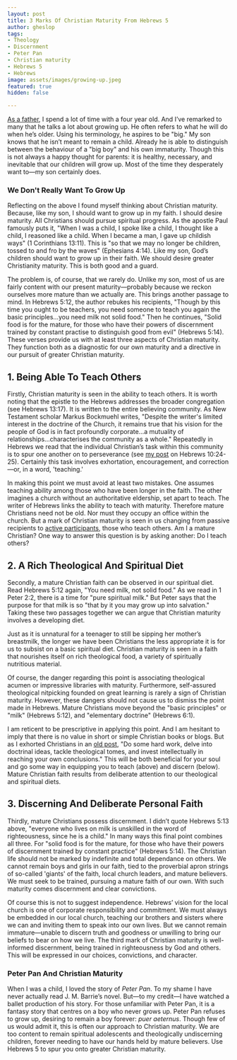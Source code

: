 ```yaml
---
layout: post
title: 3 Marks Of Christian Maturity From Hebrews 5
author: gheslop
tags:
- Theology
- Discernment
- Peter Pan
- Christian maturity
- Hebrews 5
- Hebrews
image: assets/images/growing-up.jpeg
featured: true
hidden: false

---
```

[As a father](https://rekindle.co.za/content/2020-06-18-fatherhood "Personal Reflection On Fatherhood"), I spend a lot of time with a four year old. And I’ve remarked to many that he talks a lot about growing up. He often refers to what he will do when he’s older. Using his terminology, he aspires to be "big." My son knows that he isn’t meant to remain a child. Already he is able to distinguish between the behaviour of a "big boy" and his own immaturity. Though this is not always a happy thought for parents: it is healthy, necessary, and inevitable that our children will grow up. Most of the time they desperately want to—my son certainly does.

### We Don't Really Want To Grow Up

Reflecting on the above I found myself thinking about Christian maturity. Because, like my son, I should want to grow up in my faith. I should desire maturity. All Christians should pursue spiritual progress. As the apostle Paul famously puts it, "When I was a child, I spoke like a child, I thought like a child, I reasoned like a child. When I became a man, I gave up childish ways" (1 Corinthians 13:11). This is "so that we may no longer be children, tossed to and fro by the waves" (Ephesians 4:14). Like my son, God’s children should want to grow up in their faith. We should desire greater Christianity maturity. This is both good and a guard.

The problem is, of course, that we rarely do. Unlike my son, most of us are fairly content with our present maturity—probably because we reckon ourselves more mature than we actually are. This brings another passage to mind. In Hebrews 5:12, the author rebukes his recipients, "Though by this time you ought to be teachers, you need someone to teach you again the basic principles…you need milk not solid food." Then he continues, "Solid food is for the mature, for those who have their powers of discernment trained by constant practise to distinguish good from evil" (Hebrews 5:14). These verses provide us with at least three aspects of Christian maturity. They function both as a diagnostic for our own maturity and a directive in our pursuit of greater Christian maturity.

## 1. Being Able To Teach Others

Firstly, Christian maturity is seen in the ability to teach others. It is worth noting that the epistle to the Hebrews addresses the broader congregation (see Hebrews 13:17). It is written to the entire believing community. As New Testament scholar Markus Bockmuehl writes, "Despite the writer's limited interest in the doctrine of the Church, it remains true that his vision for the people of God is in fact profoundly corporate…a mutuality of relationships...characterises the community as a whole." Repeatedly in Hebrews we read that the individual Christian’s task within this community is to spur one another on to perseverance (see [my post](https://rekindle.co.za/content/why-bother-with-church/ "Why Bother With Church?") on Hebrews 10:24-25). Certainly this task involves exhortation, encouragement, and correction—or, in a word, 'teaching.'

In making this point we must avoid at least two mistakes. One assumes teaching ability among those who have been longer in the faith. The other imagines a church without an authoritative eldership, set apart to teach. The writer of Hebrews links the ability to teach with maturity. Therefore mature Christians need not be old. Nor must they occupy an office within the church. But a mark of Christian maturity is seen in us changing from passive recipients to [active participants](https://rekindle.co.za/content/why-we-dont-serve-in-the-church/ "Serving In Church"), those who teach others. Am I a mature Christian? One way to answer this question is by asking another: Do I teach others?

## 2. A Rich Theological And Spiritual Diet

Secondly, a mature Christian faith can be observed in our spiritual diet. Read Hebrews 5:12 again, "You need milk, not solid food." As we read in 1 Peter 2:2, there is a time for "pure spiritual milk." But Peter says that the purpose for that milk is so "that by it you may grow up into salvation." Taking these two passages together we can argue that Christian maturity involves a developing diet.

Just as it is unnatural for a teenager to still be sipping her mother’s breastmilk, the longer we have been Christians the less appropriate it is for us to subsist on a basic spiritual diet. Christian maturity is seen in a faith that nourishes itself on rich theological food, a variety of spiritually nutritious material.

Of course, the danger regarding this point is associating theological acumen or impressive libraries with maturity. Furthermore, self-assured theological nitpicking founded on great learning is rarely a sign of Christian maturity. However, these dangers should not cause us to dismiss the point made in Hebrews. Mature Christians move beyond the "basic principles" or "milk" (Hebrews 5:12), and "elementary doctrine" (Hebrews 6:1).

I am reticent to be prescriptive in applying this point. And I am hesitant to imply that there is no value in short or simple Christian books or blogs. But as I exhorted Christians in an [old post](https://rekindle.co.za/content/doodle-blogs-theology-and-woolworths/ "Blogs And Woolworths Food"), "Do some hard work, delve into doctrinal ideas, tackle theological tomes, and invest intellectually in reaching your own conclusions." This will be both beneficial for your soul and go some way in equipping you to teach (above) and discern (below). Mature Christian faith results from deliberate attention to our theological and spiritual diets.

## 3. Discerning And Deliberate Personal Faith

Thirdly, mature Christians possess discernment. I didn’t quote Hebrews 5:13 above, "everyone who lives on milk is unskilled in the word of righteousness, since he is a child." In many ways this final point combines all three. For "solid food is for the mature, for those who have their powers of discernment trained by constant practice" (Hebrews 5:14). The Christian life should not be marked by indefinite and total dependance on others. We cannot remain boys and girls in our faith, tied to the proverbial apron strings of so-called 'giants' of the faith, local church leaders, and mature believers. We must seek to be trained, pursuing a mature faith of our own. With such maturity comes discernment and clear convictions.

Of course this is not to suggest independence. Hebrews’ vision for the local church is one of corporate responsibility and commitment. We must always be embedded in our local church, teaching our brothers and sisters where we can and inviting them to speak into our own lives. But we cannot remain immature—unable to discern truth and goodness or unwilling to bring our beliefs to bear on how we live. The third mark of Christian maturity is well-informed discernment, being trained in righteousness by God and others. This will be expressed in our choices, convictions, and character.

### Peter Pan And Christian Maturity

When I was a child, I loved the story of _Peter Pan_. To my shame I have never actually read J. M. Barrie’s novel. But—to my credit—I have watched a ballet production of his story. For those unfamiliar with Peter Pan, it is a fantasy story that centres on a boy who never grows up. Peter Pan refuses to grow up, desiring to remain a boy forever: _puer aeternus_. Though few of us would admit it, this is often our approach to Christian maturity. We are too content to remain spiritual adolescents and theologically undiscerning children, forever needing to have our hands held by mature believers. Use Hebrews 5 to spur you onto greater Christian maturity.